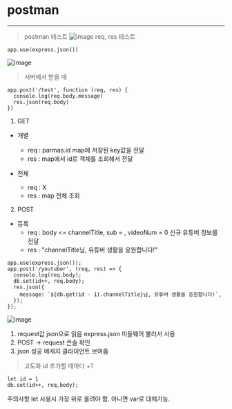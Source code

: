 # postman

---

> postman 테스트
> ![image](https://file%2B.vscode-resource.vscode-cdn.net/var/folders/f_/899080pj43350dfwt3jqhshh0000gn/T/TemporaryItems/NSIRD_screencaptureui_Jybs62/%E1%84%89%E1%85%B3%E1%84%8F%E1%85%B3%E1%84%85%E1%85%B5%E1%86%AB%E1%84%89%E1%85%A3%E1%86%BA%202024-09-04%20%E1%84%8B%E1%85%A9%E1%84%92%E1%85%AE%2011.23.59.png?version%3D1725459850129)
> req, res 테스트

```
app.use(express.json())
```

![image](https://file%2B.vscode-resource.vscode-cdn.net/var/folders/f_/899080pj43350dfwt3jqhshh0000gn/T/TemporaryItems/NSIRD_screencaptureui_WfeXbK/%E1%84%89%E1%85%B3%E1%84%8F%E1%85%B3%E1%84%85%E1%85%B5%E1%86%AB%E1%84%89%E1%85%A3%E1%86%BA%202024-09-04%20%E1%84%8B%E1%85%A9%E1%84%92%E1%85%AE%2011.24.31.png?version%3D1725459877874)

> 서버에서 받을 때

```
app.post('/test', function (req, res) {
  console.log(req.body.message)
  res.json(req.body)
})
```

1. GET

- 개별

  - req : parmas.id map에 저장된 key값을 전달
  - res : map에서 id로 객체를 조회해서 전달

- 전체
  - req : X
  - res : map 전체 조회

2. POST

- 등록
  - req : body <= channelTitle, sub = , videoNum = 0 신규 유튜버 정보를 전달
  - res : "channelTitle님, 유튜버 생활을 응원합니다!"

```
app.use(express.json());
app.post('/youtuber', (req, res) => {
  console.log(req.body);
  db.set(id++, req.body);
  res.json({
    message: `${db.get(id - 1).channelTitle}님, 유튜버 생활을 응원합니다!`,
  });
});
```

![image](https://file%2B.vscode-resource.vscode-cdn.net/var/folders/f_/899080pj43350dfwt3jqhshh0000gn/T/TemporaryItems/NSIRD_screencaptureui_RGH309/%E1%84%89%E1%85%B3%E1%84%8F%E1%85%B3%E1%84%85%E1%85%B5%E1%86%AB%E1%84%89%E1%85%A3%E1%86%BA%202024-09-04%20%E1%84%8B%E1%85%A9%E1%84%92%E1%85%AE%2011.25.33.png?version%3D1725459937649)

1. request값 json으로 읽음 express.json 미들웨어 불러서 사용
2. POST -> request 콘솔 확인
3. json 성공 메세지 클라이언트 보여줌

> 고도화
> id 추가할 때마다 +1

```
let id = 1
db.set(id++, req.body);
```

주의사항 let 사용시 가장 위로 올려야 함. 아니면 var로 대체가능.
